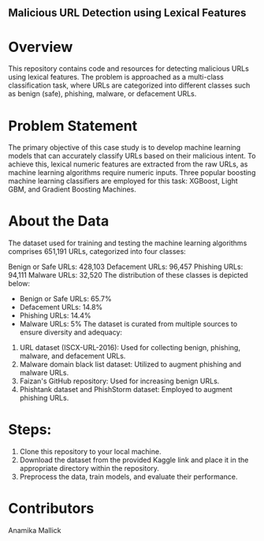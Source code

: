 ## Malicious URL Detection using Lexical Features

# Overview
This repository contains code and resources for detecting malicious URLs using lexical features. The problem is approached as a multi-class classification task, where URLs are categorized into different classes such as benign (safe), phishing, malware, or defacement URLs.

# Problem Statement
The primary objective of this case study is to develop machine learning models that can accurately classify URLs based on their malicious intent. To achieve this, lexical numeric features are extracted from the raw URLs, as machine learning algorithms require numeric inputs. Three popular boosting machine learning classifiers are employed for this task: XGBoost, Light GBM, and Gradient Boosting Machines.

# About the Data
The dataset used for training and testing the machine learning algorithms comprises 651,191 URLs, categorized into four classes:

Benign or Safe URLs: 428,103
Defacement URLs: 96,457
Phishing URLs: 94,111
Malware URLs: 32,520
The distribution of these classes is depicted below:

* Benign or Safe URLs: 65.7%
* Defacement URLs: 14.8%
* Phishing URLs: 14.4%
* Malware URLs: 5%
The dataset is curated from multiple sources to ensure diversity and adequacy:

1. URL dataset (ISCX-URL-2016): Used for collecting benign, phishing, malware, and defacement URLs.
2. Malware domain black list dataset: Utilized to augment phishing and malware URLs.
3. Faizan's GitHub repository: Used for increasing benign URLs.
4. Phishtank dataset and PhishStorm dataset: Employed to augment phishing URLs.

# Steps:

1. Clone this repository to your local machine.
2. Download the dataset from the provided Kaggle link and place it in the appropriate directory within the repository.
3. Preprocess the data, train models, and evaluate their performance.

# Contributors
Anamika Mallick

